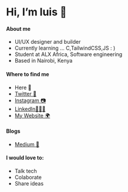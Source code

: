 # Hi, I’m luis 👋

<!--
more social links to be added soon
-->

#### About me

- UI/UX designer and builder 
- Currently learning ... C,TailwindCSS,JS : )
- Student at ALX Africa, Software engineering
- Based in Nairobi, Kenya

#### Where to find me

- Here 📍
- [Twitter 🦜](https://twitter.com/howinsr)
- [Instagram 📷](https://instagram.com/luismainasr)
- [LinkedIn🧑🏽‍💻](https://www.linkedin.com/in/luismaina/)
- [My Website 🌍](https://luishowin.github.io/)

#### Blogs

- [Medium 📰](https://medium.com/@howinsr)

#### I would love to:

- Talk tech
- Colaborate
- Share ideas
